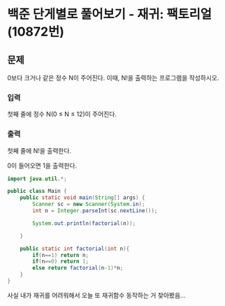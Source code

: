 # 백준 단게별로 풀어보기 - 재귀: 팩토리얼(10872번)
## 문제
0보다 크거나 같은 정수 N이 주어진다. 이때, N!을 출력하는 프로그램을 작성하시오.

### 입력
첫째 줄에 정수 N(0 ≤ N ≤ 12)이 주어진다.

### 출력
첫째 줄에 N!을 출력한다.


0이 들어오면 1을 출력한다.

```java
import java.util.*;

public class Main {
    public static void main(String[] args) {
        Scanner sc = new Scanner(System.in);
        int n = Integer.parseInt(sc.nextLine());

        System.out.println(factorial(n));

    }

    public static int factorial(int n){
        if(n==1) return n;
        if(n==0) return 1;
        else return factorial(n-1)*n;
    }
}
```

사실 내가 재귀를 어려워해서 오늘 또 재귀함수 동작하는 거 찾아봤음...
